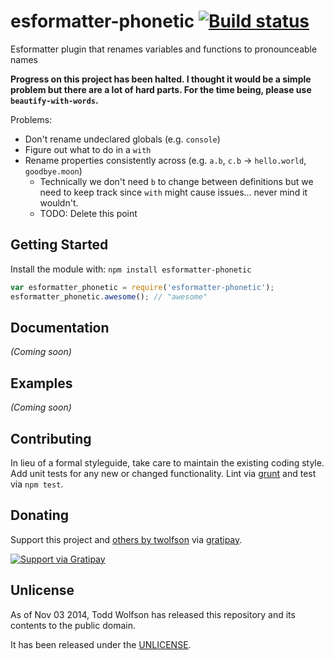 # esformatter-phonetic [![Build status](https://travis-ci.org/twolfson/esformatter-phonetic.png?branch=master)](https://travis-ci.org/twolfson/esformatter-phonetic)

Esformatter plugin that renames variables and functions to pronounceable names

**Progress on this project has been halted. I thought it would be a simple problem but there are a lot of hard parts. For the time being, please use `beautify-with-words`.**

Problems:

- Don't rename undeclared globals (e.g. `console`)
- Figure out what to do in a `with`
- Rename properties consistently across (e.g. `a.b`, `c.b` -> `hello.world`, `goodbye.moon`)
    - Technically we don't need `b` to change between definitions but we need to keep track since `with` might cause issues... never mind it wouldn't.
    - TODO: Delete this point

## Getting Started
Install the module with: `npm install esformatter-phonetic`

```js
var esformatter_phonetic = require('esformatter-phonetic');
esformatter_phonetic.awesome(); // "awesome"
```

## Documentation
_(Coming soon)_

## Examples
_(Coming soon)_

## Contributing
In lieu of a formal styleguide, take care to maintain the existing coding style. Add unit tests for any new or changed functionality. Lint via [grunt](https://github.com/gruntjs/grunt) and test via `npm test`.

## Donating
Support this project and [others by twolfson][gratipay] via [gratipay][].

[![Support via Gratipay][gratipay-badge]][gratipay]

[gratipay-badge]: https://cdn.rawgit.com/gratipay/gratipay-badge/2.x.x/dist/gratipay.png
[gratipay]: https://www.gratipay.com/twolfson/

## Unlicense
As of Nov 03 2014, Todd Wolfson has released this repository and its contents to the public domain.

It has been released under the [UNLICENSE][].

[UNLICENSE]: UNLICENSE
